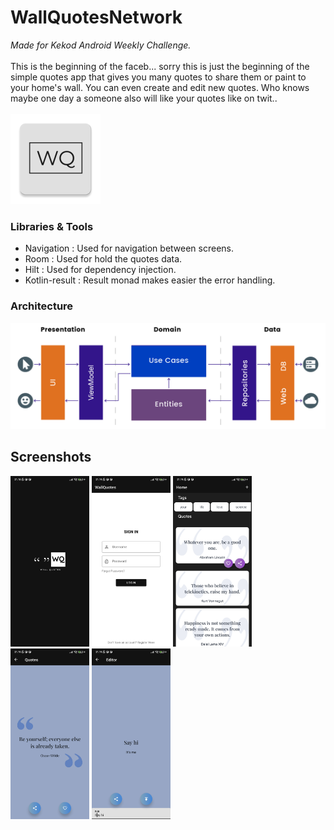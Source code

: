 # WallQuotesNetwork
<i>Made for Kekod Android Weekly Challenge.</i>
<br><br>
This is the beginning of the faceb... sorry this is just the beginning of the simple quotes app that gives you many quotes to share them or paint to your home's wall. You can even create and edit new quotes. Who knows maybe one day a someone also will like your quotes like on twit..
<br><br>
![ic_launcher](https://github.com/Web0zz/WallQuotesNetwork/blob/master/readmeImages/ic_launcher.png)

### Libraries & Tools
- Navigation : Used for navigation between screens.
- Room : Used for hold the quotes data.
- Hilt : Used for dependency injection.
- Kotlin-result : Result monad makes easier the error handling.

### Architecture
![ic_launcher](https://github.com/Web0zz/WallQuotesNetwork/blob/master/readmeImages/arcihtecture.png)

## Screenshots
<div>
<img width="25%" alt="splash-screen" src="https://github.com/Web0zz/WallQuotesNetwork/blob/master/readmeImages/splash.jpg" />
<img width="25%" alt="login-screen" src="https://github.com/Web0zz/WallQuotesNetwork/blob/master/readmeImages/login.jpg" />
<img width="25%" alt="home-screen" src="https://github.com/Web0zz/WallQuotesNetwork/blob/master/readmeImages/Home.jpg" />
<img width="25%" alt="quotes-screen" src="https://github.com/Web0zz/WallQuotesNetwork/blob/master/readmeImages/Slide.jpg" />
<img width="25%" alt="edit-screen" src="https://github.com/Web0zz/WallQuotesNetwork/blob/master/readmeImages/edit.jpg" />
</div>
